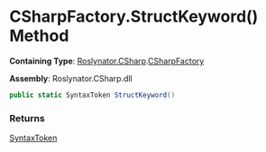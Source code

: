 # CSharpFactory\.StructKeyword\(\) Method

**Containing Type**: [Roslynator.CSharp](../../README.md)\.[CSharpFactory](../README.md)

**Assembly**: Roslynator\.CSharp\.dll

```csharp
public static SyntaxToken StructKeyword()
```

### Returns

[SyntaxToken](https://docs.microsoft.com/en-us/dotnet/api/microsoft.codeanalysis.syntaxtoken)


